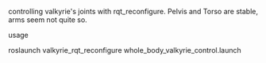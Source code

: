 controlling valkyrie's joints with rqt_reconfigure. Pelvis and Torso are stable, arms seem not quite so.


usage

roslaunch valkyrie_rqt_reconfigure whole_body_valkyrie_control.launch
